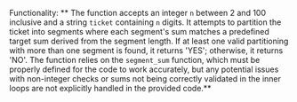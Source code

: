 Functionality: ** The function accepts an integer `n` between 2 and 100 inclusive and a string `ticket` containing `n` digits. It attempts to partition the ticket into segments where each segment's sum matches a predefined target sum derived from the segment length. If at least one valid partitioning with more than one segment is found, it returns 'YES'; otherwise, it returns 'NO'. The function relies on the `segment_sum` function, which must be properly defined for the code to work accurately, but any potential issues with non-integer checks or sums not being correctly validated in the inner loops are not explicitly handled in the provided code.**